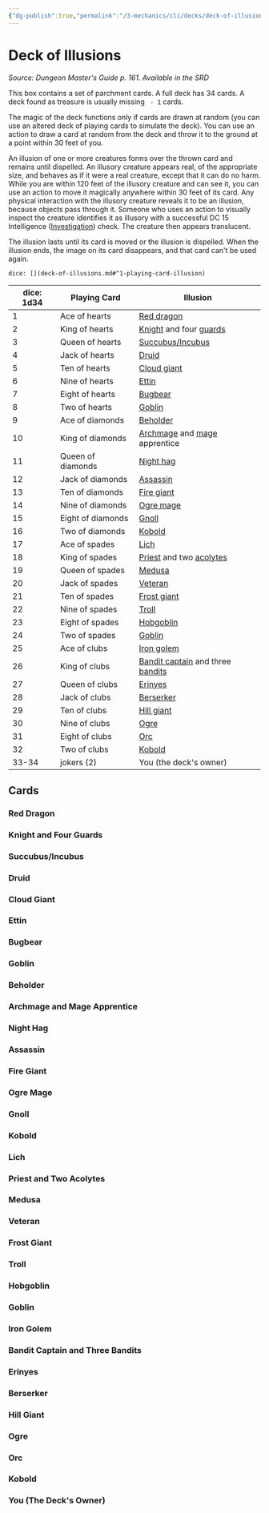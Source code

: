 ```yaml
---
{"dg-publish":true,"permalink":"/3-mechanics/cli/decks/deck-of-illusions/","tags":["ttrpg-cli/compendium/src/5e/dmg"],"noteIcon":""}
---
```


# Deck of Illusions
*Source: Dungeon Master's Guide p. 161. Available in the <span title='Systems Reference Document (5.1)'>SRD</span>*  

This box contains a set of parchment cards. A full deck has 34 cards. A deck found as treasure is usually missing ` - 1` cards.

The magic of the deck functions only if cards are drawn at random (you can use an altered deck of playing cards to simulate the deck). You can use an action to draw a card at random from the deck and throw it to the ground at a point within 30 feet of you.

An illusion of one or more creatures forms over the thrown card and remains until dispelled. An illusory creature appears real, of the appropriate size, and behaves as if it were a real creature, except that it can do no harm. While you are within 120 feet of the illusory creature and can see it, you can use an action to move it magically anywhere within 30 feet of its card. Any physical interaction with the illusory creature reveals it to be an illusion, because objects pass through it. Someone who uses an action to visually inspect the creature identifies it as illusory with a successful DC 15 Intelligence ([Investigation](3-Mechanics/CLI/rules/skills.md#Investigation)) check. The creature then appears translucent.

The illusion lasts until its card is moved or the illusion is dispelled. When the illusion ends, the image on its card disappears, and that card can't be used again.

`dice: [](deck-of-illusions.md#^1-playing-card-illusion)`

| dice: 1d34 | Playing Card | Illusion |
|------------|--------------|----------|
| 1 | Ace of hearts | [Red dragon](3-Mechanics/CLI/bestiary/dragon/adult-red-dragon.md) |
| 2 | King of hearts | [Knight](3-Mechanics/CLI/bestiary/humanoid/knight.md) and four [guards](3-Mechanics/CLI/bestiary/humanoid/guard.md) |
| 3 | Queen of hearts | [Succubus/Incubus](3-Mechanics/CLI/bestiary/fiend/succubus.md) |
| 4 | Jack of hearts | [Druid](3-Mechanics/CLI/bestiary/humanoid/druid.md) |
| 5 | Ten of hearts | [Cloud giant](3-Mechanics/CLI/bestiary/giant/cloud-giant.md) |
| 6 | Nine of hearts | [Ettin](3-Mechanics/CLI/bestiary/giant/ettin.md) |
| 7 | Eight of hearts | [Bugbear](3-Mechanics/CLI/bestiary/humanoid/bugbear.md) |
| 8 | Two of hearts | [Goblin](3-Mechanics/CLI/bestiary/humanoid/goblin.md) |
| 9 | Ace of diamonds | [Beholder](3-Mechanics/CLI/bestiary/aberration/beholder.md) |
| 10 | King of diamonds | [Archmage](3-Mechanics/CLI/bestiary/humanoid/archmage.md) and [mage](3-Mechanics/CLI/bestiary/humanoid/mage.md) apprentice |
| 11 | Queen of diamonds | [Night hag](3-Mechanics/CLI/bestiary/fiend/night-hag.md) |
| 12 | Jack of diamonds | [Assassin](3-Mechanics/CLI/bestiary/humanoid/assassin.md) |
| 13 | Ten of diamonds | [Fire giant](3-Mechanics/CLI/bestiary/giant/fire-giant.md) |
| 14 | Nine of diamonds | [Ogre mage](3-Mechanics/CLI/bestiary/giant/oni.md) |
| 15 | Eight of diamonds | [Gnoll](3-Mechanics/CLI/bestiary/humanoid/gnoll.md) |
| 16 | Two of diamonds | [Kobold](3-Mechanics/CLI/bestiary/humanoid/kobold.md) |
| 17 | Ace of spades | [Lich](3-Mechanics/CLI/bestiary/undead/lich.md) |
| 18 | King of spades | [Priest](3-Mechanics/CLI/bestiary/humanoid/priest.md) and two [acolytes](3-Mechanics/CLI/bestiary/humanoid/acolyte.md) |
| 19 | Queen of spades | [Medusa](3-Mechanics/CLI/bestiary/monstrosity/medusa.md) |
| 20 | Jack of spades | [Veteran](3-Mechanics/CLI/bestiary/humanoid/veteran.md) |
| 21 | Ten of spades | [Frost giant](3-Mechanics/CLI/bestiary/giant/frost-giant.md) |
| 22 | Nine of spades | [Troll](3-Mechanics/CLI/bestiary/giant/troll.md) |
| 23 | Eight of spades | [Hobgoblin](3-Mechanics/CLI/bestiary/humanoid/hobgoblin.md) |
| 24 | Two of spades | [Goblin](3-Mechanics/CLI/bestiary/humanoid/goblin.md) |
| 25 | Ace of clubs | [Iron golem](3-Mechanics/CLI/bestiary/construct/iron-golem.md) |
| 26 | King of clubs | [Bandit captain](3-Mechanics/CLI/bestiary/humanoid/bandit-captain.md) and three [bandits](3-Mechanics/CLI/bestiary/humanoid/bandit.md) |
| 27 | Queen of clubs | [Erinyes](3-Mechanics/CLI/bestiary/fiend/erinyes.md) |
| 28 | Jack of clubs | [Berserker](3-Mechanics/CLI/bestiary/humanoid/berserker.md) |
| 29 | Ten of clubs | [Hill giant](3-Mechanics/CLI/bestiary/giant/hill-giant.md) |
| 30 | Nine of clubs | [Ogre](3-Mechanics/CLI/bestiary/giant/ogre.md) |
| 31 | Eight of clubs | [Orc](3-Mechanics/CLI/bestiary/humanoid/orc.md) |
| 32 | Two of clubs | [Kobold](3-Mechanics/CLI/bestiary/humanoid/kobold.md) |
| 33-34 | jokers (2) | You (the deck's owner) |{ #1-playing-card-illusion}



## Cards

### Red Dragon


### Knight and Four Guards


### Succubus/Incubus


### Druid


### Cloud Giant


### Ettin


### Bugbear


### Goblin


### Beholder


### Archmage and Mage Apprentice


### Night Hag


### Assassin


### Fire Giant


### Ogre Mage


### Gnoll


### Kobold


### Lich


### Priest and Two Acolytes


### Medusa


### Veteran


### Frost Giant


### Troll


### Hobgoblin


### Goblin


### Iron Golem


### Bandit Captain and Three Bandits


### Erinyes


### Berserker


### Hill Giant


### Ogre


### Orc


### Kobold


### You (The Deck's Owner)
